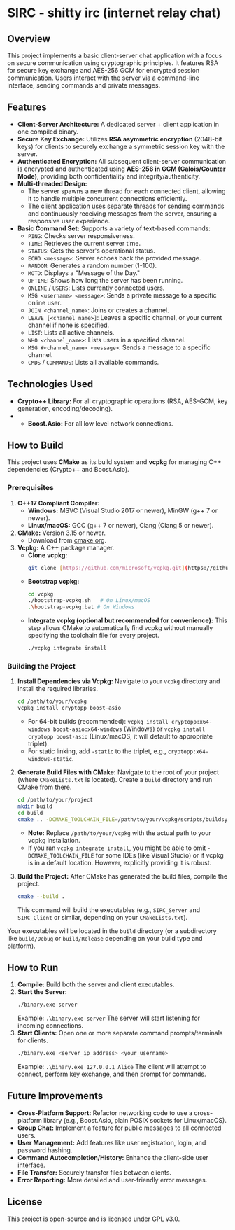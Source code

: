 # SIRC - shitty irc (internet relay chat)

## Overview

This project implements a basic client-server chat application with a focus on secure communication using cryptographic principles. It features RSA for secure key exchange and AES-256 GCM for encrypted session communication. Users interact with the server via a command-line interface, sending commands and private messages.

## Features

* **Client-Server Architecture:** A dedicated server + client application in one compiled binary.
* **Secure Key Exchange:** Utilizes **RSA asymmetric encryption** (2048-bit keys) for clients to securely exchange a symmetric session key with the server.
* **Authenticated Encryption:** All subsequent client-server communication is encrypted and authenticated using **AES-256 in GCM (Galois/Counter Mode)**, providing both confidentiality and integrity/authenticity.
* **Multi-threaded Design:**
    * The server spawns a new thread for each connected client, allowing it to handle multiple concurrent connections efficiently.
    * The client application uses separate threads for sending commands and continuously receiving messages from the server, ensuring a responsive user experience.
* **Basic Command Set:** Supports a variety of text-based commands:
   * `PING`: Checks server responsiveness.
   * `TIME`: Retrieves the current server time.
   * `STATUS`: Gets the server's operational status.
   * `ECHO <message>`: Server echoes back the provided message.
   * `RANDOM`: Generates a random number (1-100).
   * `MOTD`: Displays a "Message of the Day."
   * `UPTIME`: Shows how long the server has been running.
   * `ONLINE` / `USERS`: Lists currently connected users.
   * `MSG <username> <message>`: Sends a private message to a specific online user.
   * `JOIN <channel_name>`: Joins or creates a channel.
   * `LEAVE [<channel_name>]`: Leaves a specific channel, or your current channel if none is specified.
   * `LIST`: Lists all active channels.
   * `WHO <channel_name>`: Lists users in a specified channel.
   * `MSG #<channel_name> <message>`: Sends a message to a specific channel.
   * `CMDS` / `COMMANDS`: Lists all available commands.

## Technologies Used

* **Crypto++ Library:** For all cryptographic operations (RSA, AES-GCM, key generation, encoding/decoding).
* * **Boost.Asio:** For all low level network connections.

## How to Build

This project uses **CMake** as its build system and **vcpkg** for managing C++ dependencies (Crypto++ and Boost.Asio).

### Prerequisites

1.  **C++17 Compliant Compiler:**
    * **Windows:** MSVC (Visual Studio 2017 or newer), MinGW (g++ 7 or newer).
    * **Linux/macOS:** GCC (g++ 7 or newer), Clang (Clang 5 or newer).
2.  **CMake:** Version 3.15 or newer.
    * Download from [cmake.org](https://cmake.org/download/).
3.  **Vcpkg:** A C++ package manager.
    * **Clone vcpkg:**
        ```bash
        git clone [https://github.com/microsoft/vcpkg.git](https://github.com/microsoft/vcpkg.git)
        ```
    * **Bootstrap vcpkg:**
        ```bash
        cd vcpkg
        ./bootstrap-vcpkg.sh   # On Linux/macOS
        .\bootstrap-vcpkg.bat # On Windows
        ```
    * **Integrate vcpkg (optional but recommended for convenience):**
        This step allows CMake to automatically find vcpkg without manually specifying the toolchain file for every project.
        ```bash
        ./vcpkg integrate install
        ```

### Building the Project

1.  **Install Dependencies via Vcpkg:**
    Navigate to your `vcpkg` directory and install the required libraries.
    ```bash
    cd /path/to/your/vcpkg
    vcpkg install cryptopp boost-asio
    ```
    * For 64-bit builds (recommended): `vcpkg install cryptopp:x64-windows boost-asio:x64-windows` (Windows) or `vcpkg install cryptopp boost-asio` (Linux/macOS, it will default to appropriate triplet).
    * For static linking, add `-static` to the triplet, e.g., `cryptopp:x64-windows-static`.

2.  **Generate Build Files with CMake:**
    Navigate to the root of your project (where `CMakeLists.txt` is located).
    Create a `build` directory and run CMake from there.

    ```bash
    cd /path/to/your/project
    mkdir build
    cd build
    cmake .. -DCMAKE_TOOLCHAIN_FILE=/path/to/your/vcpkg/scripts/buildsystems/vcpkg.cmake
    ```
    * **Note:** Replace `/path/to/your/vcpkg` with the actual path to your vcpkg installation.
    * If you ran `vcpkg integrate install`, you might be able to omit `-DCMAKE_TOOLCHAIN_FILE` for some IDEs (like Visual Studio) or if vcpkg is in a default location. However, explicitly providing it is robust.

3.  **Build the Project:**
    After CMake has generated the build files, compile the project.

    ```bash
    cmake --build .
    ```
    This command will build the executables (e.g., `SIRC_Server` and `SIRC_Client` or similar, depending on your `CMakeLists.txt`).

Your executables will be located in the `build` directory (or a subdirectory like `build/Debug` or `build/Release` depending on your build type and platform).

## How to Run

1.  **Compile:** Build both the server and client executables.
2.  **Start the Server:**
    ```bash
    ./binary.exe server
    ```
    Example: `.\binary.exe server`
    The server will start listening for incoming connections.
3.  **Start Clients:**
    Open one or more separate command prompts/terminals for clients.
    ```bash
    ./binary.exe <server_ip_address> <your_username>
    ```
    Example: `.\binary.exe 127.0.0.1 Alice`
    The client will attempt to connect, perform key exchange, and then prompt for commands.

## Future Improvements

* **Cross-Platform Support:** Refactor networking code to use a cross-platform library (e.g., Boost.Asio, plain POSIX sockets for Linux/macOS).
* **Group Chat:** Implement a feature for public messages to all connected users.
* **User Management:** Add features like user registration, login, and password hashing.
* **Command Autocompletion/History:** Enhance the client-side user interface.
* **File Transfer:** Securely transfer files between clients.
* **Error Reporting:** More detailed and user-friendly error messages.

## License

This project is open-source and is licensed under GPL v3.0.
